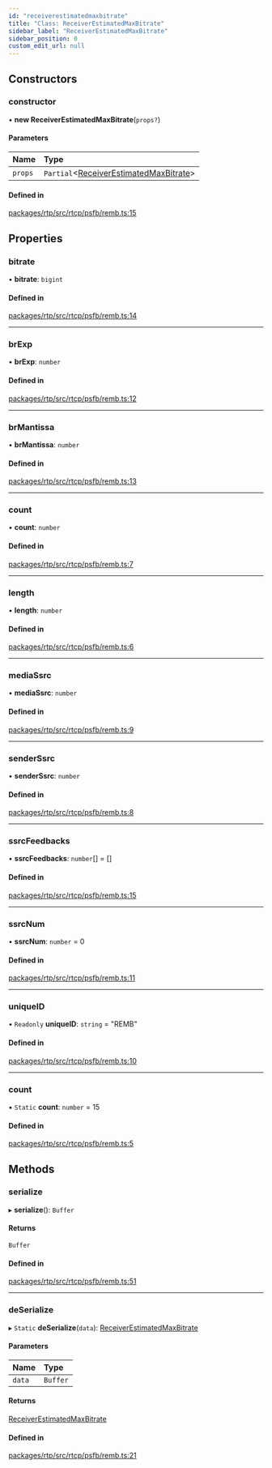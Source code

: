 ```yaml
---
id: "receiverestimatedmaxbitrate"
title: "Class: ReceiverEstimatedMaxBitrate"
sidebar_label: "ReceiverEstimatedMaxBitrate"
sidebar_position: 0
custom_edit_url: null
---
```


## Constructors

### constructor

• **new ReceiverEstimatedMaxBitrate**(`props?`)

#### Parameters

| Name | Type |
| :------ | :------ |
| `props` | `Partial`<[ReceiverEstimatedMaxBitrate](receiverestimatedmaxbitrate.md)\> |

#### Defined in

[packages/rtp/src/rtcp/psfb/remb.ts:15](https://github.com/shinyoshiaki/werift-webrtc/blob/32ca930/packages/rtp/src/rtcp/psfb/remb.ts#L15)

## Properties

### bitrate

• **bitrate**: `bigint`

#### Defined in

[packages/rtp/src/rtcp/psfb/remb.ts:14](https://github.com/shinyoshiaki/werift-webrtc/blob/32ca930/packages/rtp/src/rtcp/psfb/remb.ts#L14)

___

### brExp

• **brExp**: `number`

#### Defined in

[packages/rtp/src/rtcp/psfb/remb.ts:12](https://github.com/shinyoshiaki/werift-webrtc/blob/32ca930/packages/rtp/src/rtcp/psfb/remb.ts#L12)

___

### brMantissa

• **brMantissa**: `number`

#### Defined in

[packages/rtp/src/rtcp/psfb/remb.ts:13](https://github.com/shinyoshiaki/werift-webrtc/blob/32ca930/packages/rtp/src/rtcp/psfb/remb.ts#L13)

___

### count

• **count**: `number`

#### Defined in

[packages/rtp/src/rtcp/psfb/remb.ts:7](https://github.com/shinyoshiaki/werift-webrtc/blob/32ca930/packages/rtp/src/rtcp/psfb/remb.ts#L7)

___

### length

• **length**: `number`

#### Defined in

[packages/rtp/src/rtcp/psfb/remb.ts:6](https://github.com/shinyoshiaki/werift-webrtc/blob/32ca930/packages/rtp/src/rtcp/psfb/remb.ts#L6)

___

### mediaSsrc

• **mediaSsrc**: `number`

#### Defined in

[packages/rtp/src/rtcp/psfb/remb.ts:9](https://github.com/shinyoshiaki/werift-webrtc/blob/32ca930/packages/rtp/src/rtcp/psfb/remb.ts#L9)

___

### senderSsrc

• **senderSsrc**: `number`

#### Defined in

[packages/rtp/src/rtcp/psfb/remb.ts:8](https://github.com/shinyoshiaki/werift-webrtc/blob/32ca930/packages/rtp/src/rtcp/psfb/remb.ts#L8)

___

### ssrcFeedbacks

• **ssrcFeedbacks**: `number`[] = []

#### Defined in

[packages/rtp/src/rtcp/psfb/remb.ts:15](https://github.com/shinyoshiaki/werift-webrtc/blob/32ca930/packages/rtp/src/rtcp/psfb/remb.ts#L15)

___

### ssrcNum

• **ssrcNum**: `number` = 0

#### Defined in

[packages/rtp/src/rtcp/psfb/remb.ts:11](https://github.com/shinyoshiaki/werift-webrtc/blob/32ca930/packages/rtp/src/rtcp/psfb/remb.ts#L11)

___

### uniqueID

• `Readonly` **uniqueID**: `string` = "REMB"

#### Defined in

[packages/rtp/src/rtcp/psfb/remb.ts:10](https://github.com/shinyoshiaki/werift-webrtc/blob/32ca930/packages/rtp/src/rtcp/psfb/remb.ts#L10)

___

### count

▪ `Static` **count**: `number` = 15

#### Defined in

[packages/rtp/src/rtcp/psfb/remb.ts:5](https://github.com/shinyoshiaki/werift-webrtc/blob/32ca930/packages/rtp/src/rtcp/psfb/remb.ts#L5)

## Methods

### serialize

▸ **serialize**(): `Buffer`

#### Returns

`Buffer`

#### Defined in

[packages/rtp/src/rtcp/psfb/remb.ts:51](https://github.com/shinyoshiaki/werift-webrtc/blob/32ca930/packages/rtp/src/rtcp/psfb/remb.ts#L51)

___

### deSerialize

▸ `Static` **deSerialize**(`data`): [ReceiverEstimatedMaxBitrate](receiverestimatedmaxbitrate.md)

#### Parameters

| Name | Type |
| :------ | :------ |
| `data` | `Buffer` |

#### Returns

[ReceiverEstimatedMaxBitrate](receiverestimatedmaxbitrate.md)

#### Defined in

[packages/rtp/src/rtcp/psfb/remb.ts:21](https://github.com/shinyoshiaki/werift-webrtc/blob/32ca930/packages/rtp/src/rtcp/psfb/remb.ts#L21)
